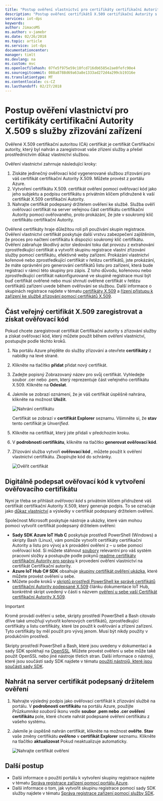 ```yaml
---
title: "Postup ověření vlastnictví pro certifikáty certifikační Autority X.509 službou Azure IoT Hub zařízení zřizování | Microsoft Docs"
description: "Postup ověření certifikátů X.509 certifikační Autority s službou distribučních bodů"
services: iot-dps
keywords: 
author: JimacoMS
ms.author: v-jamebr
ms.date: 02/26/2018
ms.topic: article
ms.service: iot-dps
documentationcenter: 
manager: timlt
ms.devlang: na
ms.custom: mvc
ms.openlocfilehash: 07fe5f975e59c10fcd716db6585e2ae0fefc90e4
ms.sourcegitcommit: 088a8788d69a63a8e1333ad272d4a299cb19316e
ms.translationtype: MT
ms.contentlocale: cs-CZ
ms.lasthandoff: 02/27/2018
---
```

# <a name="how-to-do-proof-of-possession-for-x509-ca-certificates-with-your-device-provisioning-service"></a>Postup ověření vlastnictví pro certifikáty certifikační Autority X.509 s služby zřizování zařízení

Ověřené X.509 certifikační autoritou (CA) certifikát je certifikát Certifikační autority, který byl nahrán a zaregistrovat vaše zřízení služby a přešel prostřednictvím důkaz vlastnictví službou. 

Ověření vlastnictví zahrnuje následující kroky:
1. Získáte jedinečný ověřovací kód vygenerované službou zřizování pro váš certifikát certifikační Autority X.509. Můžete provést z portálu Azure.
2. Vytvoření certifikátu X.509. certifikát ověření pomocí ověřovací kód jako jeho subjektu a podpisu certifikátu s privátním klíčem přidružené k vaší certifikát X.509 certifikační Autority.
3. Nahrajte certifikát podepsaný držitelem ověření ke službě. Služba ověří ověřovací certifikát na server veřejnou část certifikátu certifikační Autority pomocí ověřovaného, proto prokázání, že jste v soukromý klíč certifikátu certifikační Autority.

Ověřené certifikáty hraje důležitou roli při používání skupin registrace. Ověření vlastnictví certifikát poskytuje další vrstvu zabezpečení zajištěním, že proces pro načtení certifikátu k dispozici soukromý klíč certifikátu. Ověření zabraňuje škodlivý actor sledování toku dat provozu z extrahování zprostředkující certifikát a vytvořit skupinu registrace vlastní zřizování služby pomocí certifikátu, efektivně weby zařízení. Prokázání vlastnictví kořenové nebo zprostředkující certifikát v řetězu certifikátů, jste prokázání, že máte oprávnění pro generování certifikátů listu pro zařízení, která bude registraci v rámci této skupiny pro zápis. Z toho důvodu, kořenovou nebo zprostředkující certifikát nakonfigurované ve skupině registrace musí být buď certifikát ověřené nebo musí shrnutí ověřené certifikát v řetězu certifikátů zařízení uvede během ověřování se službou. Další informace o skupinách registrace najdete v tématu [certifikáty X.509](concepts-security.md#x509-certificates) a [řízení přístupu k zařízení ke službě zřizování pomocí certifikátů X.509](concepts-security.md#controlling-device-access-to-the-provisioning-service-with-x509-certificates).

## <a name="register-the-public-part-of-an-x509-certificate-and-get-a-verification-code"></a>Část veřejný certifikát X.509 zaregistrovat a získat ověřovací kód

Pokud chcete zaregistrovat certifikát Certifikační autority s zřizování služby a získat ověřovací kód, který můžete použít během ověření vlastnictví, postupujte podle těchto kroků. 

1. Na portálu Azure přejděte do služby zřizování a otevřete **certifikáty** z nabídky na levé straně. 
2. Klikněte na tlačítko **přidat** přidat nový certifikát.
3. Zadejte popisný Zobrazovaný název pro svůj certifikát. Vyhledejte soubor .cer nebo .pem, který reprezentuje část veřejného certifikátu X.509. Klikněte na **Odeslat**.
4. Jakmile se zobrazí oznámení, že je váš certifikát úspěšně nahrána, klikněte na možnost **Uložit**.

    ![Nahrání certifikátu](./media/how-to-verify-certificates/add-new-cert.png)  

   Certifikát se zobrazí v **certifikát Explorer** seznamu. Všimněte si, že **stav** tento certifikát je *Unverified*.

5. Klikněte na certifikát, který jste přidali v předchozím kroku.

6. V **podrobnosti certifikátu**, klikněte na tlačítko **generovat ověřovací kód**.

7. Zřizování služba vytvoří **ověřovací kód** , můžete použít k ověření vlastnictví certifikátu. Zkopírujte kód do schránky. 

   ![Ověřit certifikát](./media/how-to-verify-certificates/verify-cert.png)  

## <a name="digitally-sign-the-verification-code-to-create-a-verification-certificate"></a>Digitálně podepsat ověřovací kód k vytvoření ověřovacího certifikátu

Nyní je třeba se přihlásit *ověřovací kód* s privátním klíčem přidružené váš certifikát certifikační Autority X.509, který generuje podpis. To se označuje jako [důkaz vlastnictví](https://tools.ietf.org/html/rfc5280#section-3.1) a výsledky v certifikát podepsaný držitelem ověření.

Společnost Microsoft poskytuje nástroje a ukázky, které vám mohou pomoci vytvořit certifikát podepsaný držitelem ověření: 

- **Sady SDK Azure IoT Hub C** poskytuje prostředí PowerShell (Windows) a skripty Bash (Linux), vám pomůže vytvořit certifikáty certifikační Autority a listu pro vývoj a k provádění ověření z – u sebe pomocí ověřovací kód. Si můžete stáhnout [soubory](https://github.com/Azure/azure-iot-sdk-c/tree/master/tools/CACertificates) relevantní pro váš systém pracovní složky a postupujte podle pokynů [readme certifikáty certifikační Autority pro správu](https://github.com/Azure/azure-iot-sdk-c/blob/master/tools/CACertificates/CACertificateOverview.md) k provedení ověření vlastnictví na certifikát Certifikační autority. 
- **Azure IoT Hub C# SDK** obsahuje [skupiny certifikát ověření ukázka](https://github.com/Azure/azure-iot-sdk-csharp/tree/master/provisioning/service/samples/GroupCertificateVerificationSample), které můžete provést ověření u sebe.
- Můžete podle kroků v [skriptů prostředí PowerShell ke správě certifikátů certifikační Autority podepsané X.509](https://docs.microsoft.com/en-us/azure/iot-hub/iot-hub-security-x509-create-certificates) článku dokumentace IoT Hub, konkrétně skript uvedený v části s názvem [ověření u sebe vaší Certifikát certifikační Autority X.509](https://docs.microsoft.com/en-us/azure/iot-hub/iot-hub-security-x509-create-certificates#signverificationcode).
 
> [!IMPORTANT]
> Kromě provádí ověření u sebe, skripty prostředí PowerShell a Bash citovalo dříve také umožňují vytvořit kořenových certifikátů, zprostředkující certifikáty a listu certifikáty, které lze použít k ověřování a zřízení zařízení. Tyto certifikáty by měl použít pro vývoj jenom. Musí být nikdy použity v produkčním prostředí. 

Skripty prostředí PowerShell a Bash, které jsou uvedeny v dokumentaci a sady SDK spoléhají na [OpenSSL](https://www.openssl.org/). Můžete provést ověření u sebe může také použít OpenSSL nebo jiné nástroje třetích stran. Další informace o nástroji, které jsou součástí sady SDK najdete v tématu [použití nástrojů, které jsou součástí sady SDK](how-to-use-sdk-tools.md). 


## <a name="upload-the-signed-verification-certificate"></a>Nahrát na server certifikát podepsaný držitelem ověření

1. Nahrajte výsledný podpis jako ověřovací certifikát k zřizování službě na portálu. V **podrobnosti certifikátu** na portálu Azure, použijte _Průzkumníka souborů_ ikonu vedle **soubor .pem nebo .cer ověření certifikátu** pole, které chcete nahrát podepsané ověření certifikátu z vašeho systému.

2. Jakmile je úspěšně nahrán certifikát, klikněte na možnost **ověřte**. **Stav** vaše změny certifikátu  **_ověřeno_**  v **certifikát Explorer** seznamu. Klikněte na tlačítko **aktualizovat** Pokud neaktualizuje automaticky.

   ![Nahrajte certifikát ověření](./media/how-to-verify-certificates/upload-cert-verification.png)  

## <a name="next-steps"></a>Další postup

- Další informace o použití portálu k vytvoření skupiny registrace najdete v tématu [Správa registrace zařízení pomocí portálu Azure](how-to-manage-enrollments.md).
- Další informace o tom, jak vytvořit skupinu registrace pomocí sady SDK služby najdete v tématu [Správa registrace zařízení pomocí služby SDK](how-to-manage-enrollments-sdks.md).










